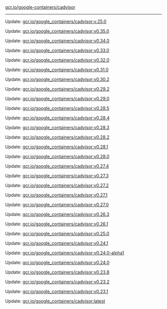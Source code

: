 [gcr.io/google-containers/cadvisor](https://hub.docker.com/r/cruse/cadvisor/tags/) 

----
Update: [gcr.io/google_containers/cadvisor:v.25.0](https://hub.docker.com/r/cruse/cadvisor/tags/)

Update: [gcr.io/google_containers/cadvisor:v0.35.0](https://hub.docker.com/r/cruse/cadvisor/tags/)

Update: [gcr.io/google_containers/cadvisor:v0.34.0](https://hub.docker.com/r/cruse/cadvisor/tags/)

Update: [gcr.io/google_containers/cadvisor:v0.33.0](https://hub.docker.com/r/cruse/cadvisor/tags/)

Update: [gcr.io/google_containers/cadvisor:v0.32.0](https://hub.docker.com/r/cruse/cadvisor/tags/)

Update: [gcr.io/google_containers/cadvisor:v0.31.0](https://hub.docker.com/r/cruse/cadvisor/tags/)

Update: [gcr.io/google_containers/cadvisor:v0.30.2](https://hub.docker.com/r/cruse/cadvisor/tags/)

Update: [gcr.io/google_containers/cadvisor:v0.29.2](https://hub.docker.com/r/cruse/cadvisor/tags/)

Update: [gcr.io/google_containers/cadvisor:v0.29.0](https://hub.docker.com/r/cruse/cadvisor/tags/)

Update: [gcr.io/google_containers/cadvisor:v0.28.5](https://hub.docker.com/r/cruse/cadvisor/tags/)

Update: [gcr.io/google_containers/cadvisor:v0.28.4](https://hub.docker.com/r/cruse/cadvisor/tags/)

Update: [gcr.io/google_containers/cadvisor:v0.28.3](https://hub.docker.com/r/cruse/cadvisor/tags/)

Update: [gcr.io/google_containers/cadvisor:v0.28.2](https://hub.docker.com/r/cruse/cadvisor/tags/)

Update: [gcr.io/google_containers/cadvisor:v0.28.1](https://hub.docker.com/r/cruse/cadvisor/tags/)

Update: [gcr.io/google_containers/cadvisor:v0.28.0](https://hub.docker.com/r/cruse/cadvisor/tags/)

Update: [gcr.io/google_containers/cadvisor:v0.27.4](https://hub.docker.com/r/cruse/cadvisor/tags/)

Update: [gcr.io/google_containers/cadvisor:v0.27.3](https://hub.docker.com/r/cruse/cadvisor/tags/)

Update: [gcr.io/google_containers/cadvisor:v0.27.2](https://hub.docker.com/r/cruse/cadvisor/tags/)

Update: [gcr.io/google_containers/cadvisor:v0.27.1](https://hub.docker.com/r/cruse/cadvisor/tags/)

Update: [gcr.io/google_containers/cadvisor:v0.27.0](https://hub.docker.com/r/cruse/cadvisor/tags/)

Update: [gcr.io/google_containers/cadvisor:v0.26.3](https://hub.docker.com/r/cruse/cadvisor/tags/)

Update: [gcr.io/google_containers/cadvisor:v0.26.1](https://hub.docker.com/r/cruse/cadvisor/tags/)

Update: [gcr.io/google_containers/cadvisor:v0.25.0](https://hub.docker.com/r/cruse/cadvisor/tags/)

Update: [gcr.io/google_containers/cadvisor:v0.24.1](https://hub.docker.com/r/cruse/cadvisor/tags/)

Update: [gcr.io/google_containers/cadvisor:v0.24.0-alpha1](https://hub.docker.com/r/cruse/cadvisor/tags/)

Update: [gcr.io/google_containers/cadvisor:v0.24.0](https://hub.docker.com/r/cruse/cadvisor/tags/)

Update: [gcr.io/google_containers/cadvisor:v0.23.8](https://hub.docker.com/r/cruse/cadvisor/tags/)

Update: [gcr.io/google_containers/cadvisor:v0.23.2](https://hub.docker.com/r/cruse/cadvisor/tags/)

Update: [gcr.io/google_containers/cadvisor:v0.23.1](https://hub.docker.com/r/cruse/cadvisor/tags/)

Update: [gcr.io/google_containers/cadvisor:latest](https://hub.docker.com/r/cruse/cadvisor/tags/)

